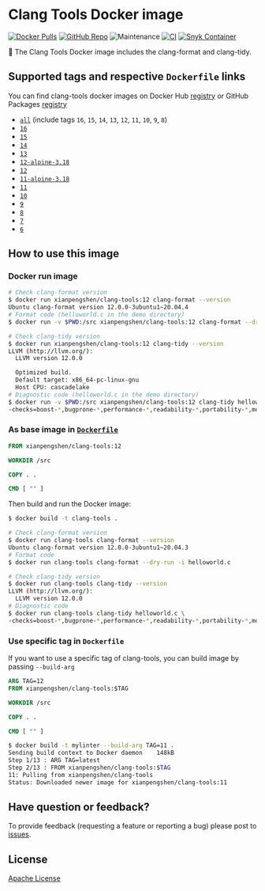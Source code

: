 # Clang Tools Docker image

[![Docker Pulls](https://img.shields.io/docker/pulls/xianpengshen/clang-tools)](https://hub.docker.com/r/xianpengshen/clang-tools)
[![GitHub Repo](https://img.shields.io/badge/GitHub%20Repo-URL-blue?logo=github)](https://github.com/cpp-linter/clang-tools-docker)
![Maintenance](https://img.shields.io/maintenance/yes/2023)
[![CI](https://github.com/cpp-linter/clang-tools-docker/actions/workflows/CI.yml/badge.svg)](https://github.com/cpp-linter/clang-tools-docker/actions/workflows/CI.yml)
[![Snyk Container](https://github.com/cpp-linter/clang-tools-docker/actions/workflows/snyk-container.yml/badge.svg)](https://github.com/cpp-linter/clang-tools-docker/actions/workflows/snyk-container.yml)

🐳 The Clang Tools Docker image includes the clang-format and clang-tidy.

## Supported tags and respective `Dockerfile` links

You can find clang-tools docker images on Docker Hub [registry](https://hub.docker.com/r/xianpengshen/clang-tools) or GitHub Packages [registry](https://github.com/cpp-linter/clang-tools-docker/pkgs/container/clang-tools)

* [`all`](https://github.com/cpp-linter/clang-tools-docker/blob/master/all/Dockerfile) (include tags `16`, `15`, `14`, `13`, `12`, `11`, `10`, `9`, `8`)
* [`16`](https://github.com/cpp-linter/clang-tools-docker/blob/master/16/Dockerfile)
* [`15`](https://github.com/cpp-linter/clang-tools-docker/blob/master/15/Dockerfile)
* [`14`](https://github.com/cpp-linter/clang-tools-docker/blob/master/14/Dockerfile)
* [`13`](https://github.com/cpp-linter/clang-tools-docker/blob/master/13/Dockerfile)
* [`12-alpine-3.18`](https://github.com/cpp-linter/clang-tools-docker/blob/master/12-alpine/Dockerfile)
* [`12`](https://github.com/cpp-linter/clang-tools-docker/blob/master/12/Dockerfile)
* [`11-alpine-3.18`](https://github.com/cpp-linter/clang-tools-docker/blob/master/11-alpine/Dockerfile)
* [`11`](https://github.com/cpp-linter/clang-tools-docker/blob/master/11/Dockerfile)
* [`10`](https://github.com/cpp-linter/clang-tools-docker/blob/master/10/Dockerfile)
* [`9`](https://github.com/cpp-linter/clang-tools-docker/blob/master/9/Dockerfile)
* [`8`](https://github.com/cpp-linter/clang-tools-docker/blob/master/8/Dockerfile)
* [`7`](https://github.com/cpp-linter/clang-tools-docker/blob/master/7/Dockerfile)
* [`6`](https://github.com/cpp-linter/clang-tools-docker/blob/master/6/Dockerfile)

## How to use this image

### Docker run image

```bash
# Check clang-format version
$ docker run xianpengshen/clang-tools:12 clang-format --version
Ubuntu clang-format version 12.0.0-3ubuntu1~20.04.4
# Format code (helloworld.c in the demo directory)
$ docker run -v $PWD:/src xianpengshen/clang-tools:12 clang-format --dry-run -i helloworld.c

# Check clang-tidy version
$ docker run xianpengshen/clang-tools:12 clang-tidy --version
LLVM (http://llvm.org/):
  LLVM version 12.0.0

  Optimized build.
  Default target: x86_64-pc-linux-gnu
  Host CPU: cascadelake
# Diagnostic code (helloworld.c in the demo directory)
$ docker run -v $PWD:/src xianpengshen/clang-tools:12 clang-tidy helloworld.c \
-checks=boost-*,bugprone-*,performance-*,readability-*,portability-*,modernize-*,clang-analyzer-cplusplus-*,clang-analyzer-*,cppcoreguidelines-*
```

### As base image in [`Dockerfile`](https://github.com/cpp-linter/clang-tools-docker/blob/master/demo/Dockerfile)

```Dockerfile
FROM xianpengshen/clang-tools:12

WORKDIR /src

COPY . .

CMD [ "" ]
```

Then build and run the Docker image:

```bash
$ docker build -t clang-tools .

# Check clang-format version
$ docker run clang-tools clang-format --version
Ubuntu clang-format version 12.0.0-3ubuntu1~20.04.3
# Format code
$ docker run clang-tools clang-format --dry-run -i helloworld.c

# Check clang-tidy version
$ docker run clang-tools clang-tidy --version
LLVM (http://llvm.org/):
  LLVM version 12.0.0
# Diagnostic code
$ docker run clang-tools clang-tidy helloworld.c \
-checks=boost-*,bugprone-*,performance-*,readability-*,portability-*,modernize-*,clang-analyzer-cplusplus-*,clang-analyzer-*,cppcoreguidelines-*
```

### Use specific tag in `Dockerfile`

If you want to use a specific tag of clang-tools, you can build image by passing `--build-arg`

```Dockerfile
ARG TAG=12
FROM xianpengshen/clang-tools:$TAG

WORKDIR /src

COPY . .

CMD [ "" ]
```

```bash
$ docker build -t mylinter --build-arg TAG=11 .
Sending build context to Docker daemon    148kB
Step 1/13 : ARG TAG=latest
Step 2/13 : FROM xianpengshen/clang-tools:$TAG
11: Pulling from xianpengshen/clang-tools
Status: Downloaded newer image for xianpengshen/clang-tools:11
```

## Have question or feedback?

To provide feedback (requesting a feature or reporting a bug) please post to [issues](https://github.com/cpp-linter/clang-tools-docker/issues).

## License

[Apache License](https://github.com/cpp-linter/clang-tools-docker/blob/master/LICENSE)
